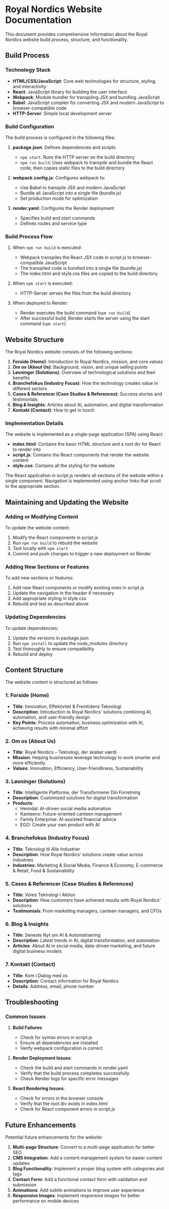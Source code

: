# Royal Nordics Website Documentation

This document provides comprehensive information about the Royal Nordics website build process, structure, and functionality.

## Build Process

### Technology Stack

- **HTML/CSS/JavaScript**: Core web technologies for structure, styling, and interactivity
- **React**: JavaScript library for building the user interface
- **Webpack**: Module bundler for transpiling JSX and bundling JavaScript
- **Babel**: JavaScript compiler for converting JSX and modern JavaScript to browser-compatible code
- **HTTP-Server**: Simple local development server

### Build Configuration

The build process is configured in the following files:

1. **package.json**: Defines dependencies and scripts
   - `npm start`: Runs the HTTP server on the build directory
   - `npm run build`: Uses webpack to transpile and bundle the React code, then copies static files to the build directory

2. **webpack.config.js**: Configures webpack to:
   - Use Babel to transpile JSX and modern JavaScript
   - Bundle all JavaScript into a single file (bundle.js)
   - Set production mode for optimization

3. **render.yaml**: Configures the Render deployment
   - Specifies build and start commands
   - Defines routes and service type

### Build Process Flow

1. When `npm run build` is executed:
   - Webpack transpiles the React JSX code in script.js to browser-compatible JavaScript
   - The transpiled code is bundled into a single file (bundle.js)
   - The index.html and style.css files are copied to the build directory

2. When `npm start` is executed:
   - HTTP-Server serves the files from the build directory

3. When deployed to Render:
   - Render executes the build command (`npm run build`)
   - After successful build, Render starts the server using the start command (`npm start`)

## Website Structure

The Royal Nordics website consists of the following sections:

1. **Forside (Home)**: Introduction to Royal Nordics, mission, and core values
2. **Om os (About Us)**: Background, vision, and unique selling points
3. **Løsninger (Solutions)**: Overview of technological solutions and their benefits
4. **Branchefokus (Industry Focus)**: How the technology creates value in different sectors
5. **Cases & Referencer (Case Studies & References)**: Success stories and testimonials
6. **Blog & Insights**: Articles about AI, automation, and digital transformation
7. **Kontakt (Contact)**: How to get in touch

### Implementation Details

The website is implemented as a single-page application (SPA) using React:

- **index.html**: Contains the basic HTML structure and a root div for React to render into
- **script.js**: Contains the React components that render the website content
- **style.css**: Contains all the styling for the website

The React application in script.js renders all sections of the website within a single component. Navigation is implemented using anchor links that scroll to the appropriate section.

## Maintaining and Updating the Website

### Adding or Modifying Content

To update the website content:

1. Modify the React components in script.js
2. Run `npm run build` to rebuild the website
3. Test locally with `npm start`
4. Commit and push changes to trigger a new deployment on Render

### Adding New Sections or Features

To add new sections or features:

1. Add new React components or modify existing ones in script.js
2. Update the navigation in the header if necessary
3. Add appropriate styling in style.css
4. Rebuild and test as described above

### Updating Dependencies

To update dependencies:

1. Update the versions in package.json
2. Run `npm install` to update the node_modules directory
3. Test thoroughly to ensure compatibility
4. Rebuild and deploy

## Content Structure

The website content is structured as follows:

### 1. Forside (Home)

- **Title**: Innovation, Effektivitet & Fremtidens Teknologi
- **Description**: Introduction to Royal Nordics' solutions combining AI, automation, and user-friendly design
- **Key Points**: Process automation, business optimization with AI, achieving results with minimal effort

### 2. Om os (About Us)

- **Title**: Royal Nordics – Teknologi, der skaber værdi
- **Mission**: Helping businesses leverage technology to work smarter and more efficiently
- **Values**: Innovation, Efficiency, User-friendliness, Sustainability

### 3. Løsninger (Solutions)

- **Title**: Intelligente Platforme, der Transformerer Din Forretning
- **Description**: Customized solutions for digital transformation
- **Products**:
  - Heimdal: AI-driven social media automation
  - Kanteeno: Future-oriented canteen management
  - Family Enterprise: AI-assisted financial advice
  - EGO: Create your own product with AI

### 4. Branchefokus (Industry Focus)

- **Title**: Teknologi til Alle Industrier
- **Description**: How Royal Nordics' solutions create value across industries
- **Industries**: Marketing & Social Media, Finance & Economy, E-commerce & Retail, Food & Sustainability

### 5. Cases & Referencer (Case Studies & References)

- **Title**: Vores Teknologi i Aktion
- **Description**: How customers have achieved results with Royal Nordics' solutions
- **Testimonials**: From marketing managers, canteen managers, and CFOs

### 6. Blog & Insights

- **Title**: Seneste Nyt om AI & Automatisering
- **Description**: Latest trends in AI, digital transformation, and automation
- **Articles**: About AI in social media, data-driven marketing, and future digital business models

### 7. Kontakt (Contact)

- **Title**: Kom i Dialog med os
- **Description**: Contact information for Royal Nordics
- **Details**: Address, email, phone number

## Troubleshooting

### Common Issues

1. **Build Failures**:
   - Check for syntax errors in script.js
   - Ensure all dependencies are installed
   - Verify webpack configuration is correct

2. **Render Deployment Issues**:
   - Check the build and start commands in render.yaml
   - Verify that the build process completes successfully
   - Check Render logs for specific error messages

3. **React Rendering Issues**:
   - Check for errors in the browser console
   - Verify that the root div exists in index.html
   - Check for React component errors in script.js

## Future Enhancements

Potential future enhancements for the website:

1. **Multi-page Structure**: Convert to a multi-page application for better SEO
2. **CMS Integration**: Add a content management system for easier content updates
3. **Blog Functionality**: Implement a proper blog system with categories and tags
4. **Contact Form**: Add a functional contact form with validation and submission
5. **Animations**: Add subtle animations to improve user experience
6. **Responsive Images**: Implement responsive images for better performance on mobile devices
